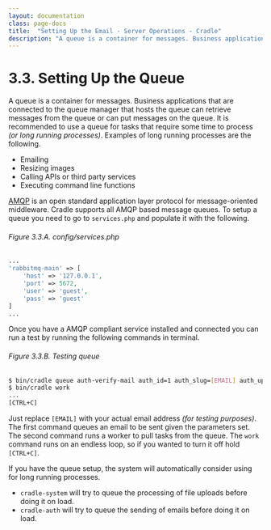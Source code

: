 ```yaml
---
layout: documentation
class: page-docs
title:  "Setting Up the Email - Server Operations - Cradle"
description: "A queue is a container for messages. Business applications that are connected to the queue manager that hosts the queue can retrieve messages from the queue or can put messages on the queue."
---
```

# 3.3. Setting Up the Queue

A queue is a container for messages. Business applications that are connected
to the queue manager that hosts the queue can retrieve messages from the queue
or can put messages on the queue. It is recommended to use a queue for tasks
that require some time to process  *(or long running processes)*. Examples
of long running processes are the following.

 - Emailing
 - Resizing images
 - Calling APIs or third party services
 - Executing command line functions

[AMQP](https://www.amqp.org/) is an open standard application layer protocol
for message-oriented middleware. Cradle supports all AMQP based message queues.
To setup a queue you need to go to `services.php` and populate it with the
following.

###### Figure 3.3.A. config/services.php
```php
...
'rabbitmq-main' => [
    'host' => '127.0.0.1',
    'port' => 5672,
    'user' => 'guest',
    'pass' => 'guest'
]
...
```

Once you have a AMQP compliant service installed and connected you can
run a test by running the following commands in terminal.

###### Figure 3.3.B. Testing queue
```bash
$ bin/cradle queue auth-verify-mail auth_id=1 auth_slug=[EMAIL] auth_updated=123456 host=localhost
$ bin/cradle work
...
[CTRL+C]
```

Just replace `[EMAIL]` with your actual email address *(for testing purposes)*.
The first command queues an email to be sent given the parameters set. The
second command runs a worker to pull tasks from the queue. The `work` command
runs on an endless loop, so if you wanted to turn it off hold `[CTRL+C]`.

If you have the queue setup, the system will automatically consider using for
long running processes.

 - `cradle-system` will try to queue the processing of file uploads before doing
 it on load.
 - `cradle-auth` will try to queue the sending of emails before doing it on load.
